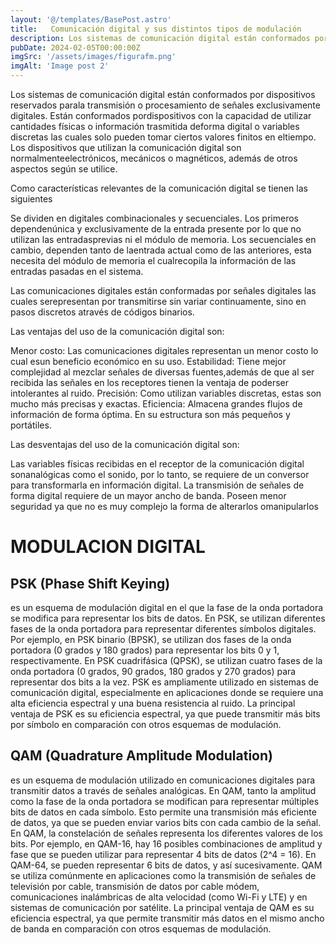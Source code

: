 ```yaml
---
layout: '@/templates/BasePost.astro'
title:   Comunicación digital y sus distintos tipos de modulación
description: Los sistemas de comunicación digital están conformados por dispositivos reservados parala transmisión o procesamiento de señales exclusivamente digitales. 
pubDate: 2024-02-05T00:00:00Z
imgSrc: '/assets/images/figurafm.png'
imgAlt: 'Image post 2'
---
```


Los sistemas de comunicación digital están conformados por dispositivos reservados parala transmisión o procesamiento de señales exclusivamente digitales. Están conformados pordispositivos con la capacidad de utilizar cantidades físicas o información trasmitida deforma digital o variables discretas las cuales solo pueden tomar ciertos valores finitos en eltiempo.   Los   dispositivos   que   utilizan   la   comunicación   digital   son   normalmenteelectrónicos, mecánicos o magnéticos, además de otros aspectos según se utilice. 

Como características relevantes de la comunicación digital se tienen las siguientes

Se dividen en digitales combinacionales y secuenciales. Los primeros dependenúnica y exclusivamente de la entrada presente por lo que no utilizan las entradasprevias ni el módulo de memoria. Los secuenciales en cambio, dependen tanto de laentrada actual como de las anteriores, esta necesita del módulo de memoria el cualrecopila la información de las entradas pasadas en el sistema.

Las comunicaciones digitales están conformadas por señales digitales las cuales serepresentan por transmitirse sin variar continuamente, sino en pasos discretos através   de   códigos   binarios.


Las ventajas del uso de la comunicación digital son:

Menor costo: Las comunicaciones digitales representan un menor costo lo cual esun beneficio económico en su uso.
Estabilidad:   Tiene   mejor   complejidad   al   mezclar   señales   de   diversas   fuentes,además de que al ser recibida las señales en los receptores tienen la ventaja de poderser intolerantes al ruido. 
Precisión:   Como   utilizan   variables   discretas,   estas   son   mucho   más   precisas   y exactas.
Eficiencia: Almacena grandes flujos de información de forma óptima.
En su estructura son más pequeños y portátiles.

Las desventajas del uso de la comunicación digital son:

Las   variables   físicas   recibidas   en   el   receptor   de   la   comunicación   digital   sonanalógicas   como   el   sonido,   por   lo   tanto,   se   requiere   de   un   conversor   para transformarla en información digital.
La transmisión de señales de forma digital requiere de un mayor ancho de banda.
Poseen  menor  seguridad  ya   que no  es  muy complejo  la forma  de  alterarlos omanipularlos


<h1>MODULACION DIGITAL</h1>

<h2>PSK (Phase Shift Keying) </h2>

es un esquema de modulación digital en el que la fase de la onda portadora se modifica para representar los bits de datos. En PSK, se utilizan diferentes fases de la onda portadora para representar diferentes símbolos digitales. Por ejemplo, en PSK binario (BPSK), se utilizan dos fases de la onda portadora (0 grados y 180 grados) para representar los bits 0 y 1, respectivamente. En PSK cuadrifásica (QPSK), se utilizan cuatro fases de la onda portadora (0 grados, 90 grados, 180 grados y 270 grados) para representar dos bits a la vez.
PSK es ampliamente utilizado en sistemas de comunicación digital, especialmente en aplicaciones donde se requiere una alta eficiencia espectral y una buena resistencia al ruido. La principal ventaja de PSK es su eficiencia espectral, ya que puede transmitir más bits por símbolo en comparación con otros esquemas de modulación.


<h2>QAM (Quadrature Amplitude Modulation) </h2>

es un esquema de modulación utilizado en comunicaciones digitales para transmitir datos a través de señales analógicas. En QAM, tanto la amplitud como la fase de la onda portadora se modifican para representar múltiples bits de datos en cada símbolo. Esto permite una transmisión más eficiente de datos, ya que se pueden enviar varios bits con cada cambio de la señal.
En QAM, la constelación de señales representa los diferentes valores de los bits. Por ejemplo, en QAM-16, hay 16 posibles combinaciones de amplitud y fase que se pueden utilizar para representar 4 bits de datos (2^4 = 16). En QAM-64, se pueden representar 6 bits de datos, y así sucesivamente.
QAM se utiliza comúnmente en aplicaciones como la transmisión de señales de televisión por cable, transmisión de datos por cable módem, comunicaciones inalámbricas de alta velocidad (como Wi-Fi y LTE) y en sistemas de comunicación por satélite. La principal ventaja de QAM es su eficiencia espectral, ya que permite transmitir más datos en el mismo ancho de banda en comparación con otros esquemas de modulación.
